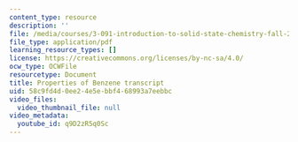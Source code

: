 ```yaml
---
content_type: resource
description: ''
file: /media/courses/3-091-introduction-to-solid-state-chemistry-fall-2018/58c9fd4d0ee24e5ebbf468993a7eebbc_q9D2zR5q0Sc.pdf
file_type: application/pdf
learning_resource_types: []
license: https://creativecommons.org/licenses/by-nc-sa/4.0/
ocw_type: OCWFile
resourcetype: Document
title: Properties of Benzene transcript
uid: 58c9fd4d-0ee2-4e5e-bbf4-68993a7eebbc
video_files:
  video_thumbnail_file: null
video_metadata:
  youtube_id: q9D2zR5q0Sc
---
```

